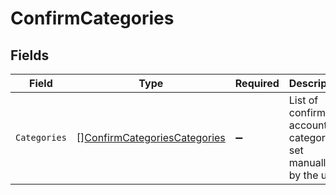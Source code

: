 # ConfirmCategories


## Fields

| Field                                                                               | Type                                                                                | Required                                                                            | Description                                                                         |
| ----------------------------------------------------------------------------------- | ----------------------------------------------------------------------------------- | ----------------------------------------------------------------------------------- | ----------------------------------------------------------------------------------- |
| `Categories`                                                                        | [][ConfirmCategoriesCategories](../../models/shared/confirmcategoriescategories.md) | :heavy_minus_sign:                                                                  | List of confirmed account categories set manually by the user.                      |